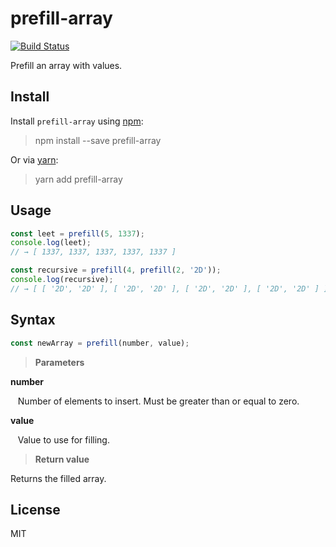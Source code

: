 # prefill-array

[![Build Status](https://travis-ci.com/neosiae/prefill-array.svg?token=6vparaXCWUN3XaBxczAx&branch=master)](https://travis-ci.com/neosiae/prefill-array)

Prefill an array with values.

## Install

Install `prefill-array` using [npm](https://www.npmjs.com):
> npm install --save prefill-array

Or via [yarn](https://yarnpkg.com/en):
> yarn add prefill-array

## Usage

```javascript
const leet = prefill(5, 1337);
console.log(leet);
// → [ 1337, 1337, 1337, 1337, 1337 ]

const recursive = prefill(4, prefill(2, '2D'));
console.log(recursive);
// → [ [ '2D', '2D' ], [ '2D', '2D' ], [ '2D', '2D' ], [ '2D', '2D' ] ]
```

## Syntax

```javascript
const newArray = prefill(number, value);
```

> __Parameters__

__number__ 

&nbsp;&nbsp; Number of elements to insert. Must be greater than or equal to zero.

__value__

&nbsp;&nbsp; Value to use for filling.

> __Return value__

Returns the filled array.

## License
MIT
